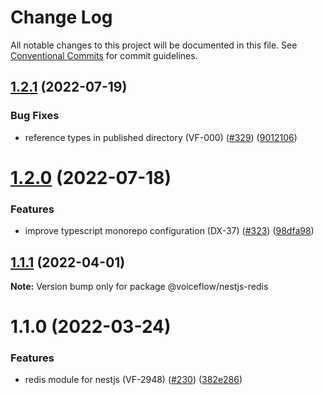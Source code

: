 # Change Log

All notable changes to this project will be documented in this file.
See [Conventional Commits](https://conventionalcommits.org) for commit guidelines.

## [1.2.1](https://github.com/voiceflow/libs/compare/@voiceflow/nestjs-redis@1.2.0...@voiceflow/nestjs-redis@1.2.1) (2022-07-19)


### Bug Fixes

* reference types in published directory (VF-000) ([#329](https://github.com/voiceflow/libs/issues/329)) ([9012106](https://github.com/voiceflow/libs/commit/9012106d697d26a9878ba427df56b07fa05c7e60))





# [1.2.0](https://github.com/voiceflow/libs/compare/@voiceflow/nestjs-redis@1.1.1...@voiceflow/nestjs-redis@1.2.0) (2022-07-18)


### Features

* improve typescript monorepo configuration (DX-37) ([#323](https://github.com/voiceflow/libs/issues/323)) ([98dfa98](https://github.com/voiceflow/libs/commit/98dfa98cf64f1dc7705cbc94a3a5dd3c3e825900))





## [1.1.1](https://github.com/voiceflow/libs/compare/@voiceflow/nestjs-redis@1.1.0...@voiceflow/nestjs-redis@1.1.1) (2022-04-01)

**Note:** Version bump only for package @voiceflow/nestjs-redis





# 1.1.0 (2022-03-24)


### Features

* redis module for nestjs (VF-2948) ([#230](https://github.com/voiceflow/libs/issues/230)) ([382e286](https://github.com/voiceflow/libs/commit/382e2864b275a96be3c9899ab8a769174b69c6ba))
